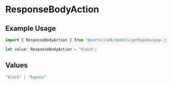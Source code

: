 # ResponseBodyAction

## Example Usage

```typescript
import { ResponseBodyAction } from "@vercel/sdk/models/getbypassipop.js";

let value: ResponseBodyAction = "block";
```

## Values

```typescript
"block" | "bypass"
```
